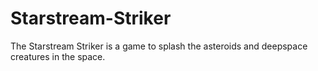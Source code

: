 # Starstream-Striker
The Starstream Striker is a game to splash the asteroids and deepspace creatures in the space.
